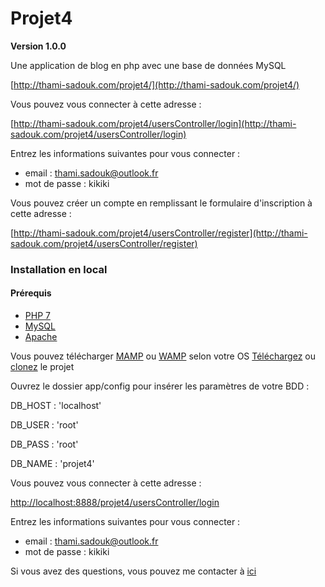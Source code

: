 # Projet4 

**Version 1.0.0**

Une application de blog en php avec une base de données MySQL

[http://thami-sadouk.com/projet4/](http://thami-sadouk.com/projet4/)

Vous pouvez vous connecter à cette adresse :

[http://thami-sadouk.com/projet4/usersController/login](http://thami-sadouk.com/projet4/usersController/login) 

Entrez les informations suivantes pour vous connecter : 

* email : thami.sadouk@outlook.fr
* mot de passe : kikiki

Vous pouvez créer un compte en remplissant le formulaire d'inscription à cette adresse : 

[http://thami-sadouk.com/projet4/usersController/register](http://thami-sadouk.com/projet4/usersController/register)


### Installation en local

#### Prérequis

* [PHP 7](http://php.net/downloads.php)
* [MySQL](https://www.mysql.com/fr/downloads/)
* [Apache](https://httpd.apache.org/download.cgi)

Vous pouvez télécharger [MAMP](https://www.mamp.info/en/downloads/) ou [WAMP](http://www.wampserver.com/) selon votre OS
[Téléchargez]() ou [clonez](https://github.com/ThamiSadouk/projet4.git) le projet

Ouvrez le dossier app/config pour insérer les paramètres de votre BDD :

DB_HOST : 'localhost'

DB_USER : 'root'

DB_PASS : 'root'

DB_NAME : 'projet4'

Vous pouvez vous connecter à cette adresse :

[http://localhost:8888/projet4/usersController/login](http://localhost:8888/projet4/usersController/login) 

Entrez les informations suivantes pour vous connecter : 

* email : thami.sadouk@outlook.fr
* mot de passe : kikiki

Si vous avez des questions, vous pouvez me contacter à [ici](mailto:thami.sadouk@outlook.fr)


